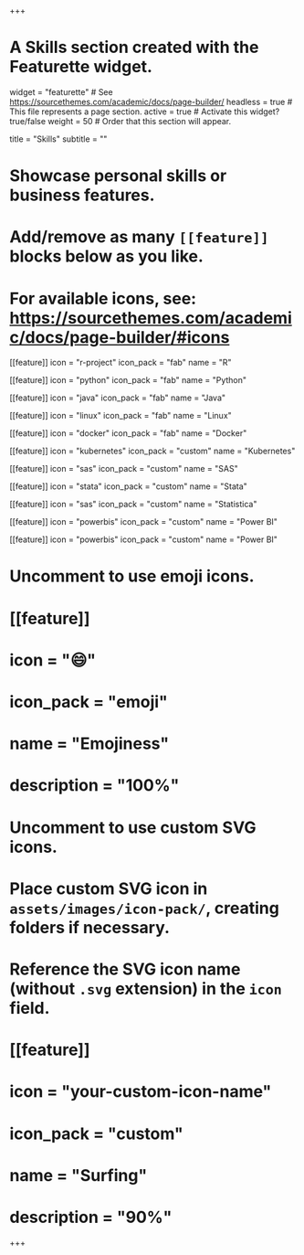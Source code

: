 +++
# A Skills section created with the Featurette widget.
widget = "featurette"  # See https://sourcethemes.com/academic/docs/page-builder/
headless = true  # This file represents a page section.
active = true  # Activate this widget? true/false
weight = 50  # Order that this section will appear.

title = "Skills"
subtitle = ""

# Showcase personal skills or business features.
# 
# Add/remove as many `[[feature]]` blocks below as you like.
# 
# For available icons, see: https://sourcethemes.com/academic/docs/page-builder/#icons

[[feature]]
  icon = "r-project"
  icon_pack = "fab"
  name = "R"
  
[[feature]]
  icon = "python"
  icon_pack = "fab"
  name = "Python"

[[feature]]
  icon = "java"
  icon_pack = "fab"
  name = "Java"

[[feature]]
  icon = "linux"
  icon_pack = "fab"
  name = "Linux"

[[feature]]
  icon = "docker"
  icon_pack = "fab"
  name = "Docker"

[[feature]]
  icon = "kubernetes"
  icon_pack = "custom"
  name = "Kubernetes"

[[feature]]
  icon = "sas"
  icon_pack = "custom"
  name = "SAS"

[[feature]]
  icon = "stata"
  icon_pack = "custom"
  name = "Stata"

[[feature]]
  icon = "sas"
  icon_pack = "custom"
  name = "Statistica"

[[feature]]
  icon = "powerbis"
  icon_pack = "custom"
  name = "Power BI"

[[feature]]
  icon = "powerbis"
  icon_pack = "custom"
  name = "Power BI"

# Uncomment to use emoji icons.
# [[feature]]
#  icon = ":smile:"
#  icon_pack = "emoji"
#  name = "Emojiness"
#  description = "100%"  

# Uncomment to use custom SVG icons.
# Place custom SVG icon in `assets/images/icon-pack/`, creating folders if necessary.
# Reference the SVG icon name (without `.svg` extension) in the `icon` field.
# [[feature]]
#  icon = "your-custom-icon-name"
#  icon_pack = "custom"
#  name = "Surfing"
#  description = "90%"

+++
